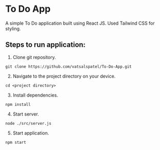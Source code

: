 # To Do App

A simple To Do application built using React JS. Used Tailwind CSS for styling.

## Steps to run application:
1.  Clone git repository.
```
git clone https://github.com/vatsalspatel/To-Do-App.git
```
2.  Navigate to the project directory on your device.
```
cd <project directory>
```
3.  Install dependencies.
```
npm install
``` 
4.  Start server.
```
node ./src/server.js
```
5.  Start application.
```
npm start
```